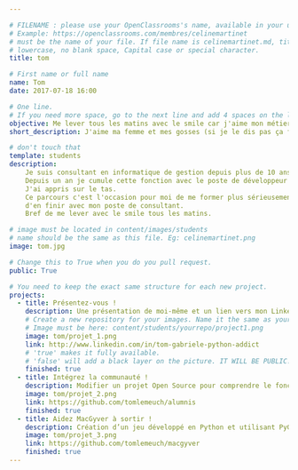 ```yaml
---

# FILENAME : please use your OpenClassrooms's name, available in your url.
# Example: https://openclassrooms.com/membres/celinemartinet
# must be the name of your file. If file name is celinemartinet.md, title is celinemartinet.
# lowercase, no blank space, Capital case or special character.
title: tom

# First name or full name
name: Tom
date: 2017-07-18 16:00

# One line.
# If you need more space, go to the next line and add 4 spaces on the left, as in 'description'.
objective: Me lever tous les matins avec le smile car j'aime mon métier.
short_description: J'aime ma femme et mes gosses (si je le dis pas ça fait pas bien !), les barbecue avec les copains, la pétanque mais aussi le dev avec mon pote Python. 

# don't touch that
template: students
description:
    Je suis consultant en informatique de gestion depuis plus de 10 ans.
    Depuis un an je cumule cette fonction avec le poste de développeur Python/Django.
    J'ai appris sur le tas.
    Ce parcours c'est l'occasion pour moi de me former plus sérieusement et 
    d'en finir avec mon poste de consultant.
    Bref de me lever avec le smile tous les matins.

# image must be located in content/images/students
# name should be the same as this file. Eg: celinemartinet.png
image: tom.jpg

# Change this to True when you do you pull request.
public: True

# You need to keep the exact same structure for each new project.
projects:
  - title: Présentez-vous !
    description: Une présentation de moi-même et un lien vers mon LinkedIn.
    # Create a new repository for your images. Name it the same as your nickname and profile picture.
    # Image must be here: content/students/yourrepo/project1.png
    image: tom/projet_1.png
    link: http://www.linkedin.com/in/tom-gabriele-python-addict
    # 'true' makes it fully available.
    # 'false' will add a black layer on the picture. IT WILL BE PUBLIC!
    finished: true
  - title: Intégrez la communauté !
    description: Modifier un projet Open Source pour comprendre le fonctionnement de Git, de Github et des pull requests. 
    image: tom/projet_2.png
    link: https://github.com/tomlemeuch/alumnis
    finished: true
  - title: Aidez MacGyver à sortir !
    description: Création d’un jeu développé en Python et utilisant PyGame.
    image: tom/projet_3.png
    link: https://github.com/tomlemeuch/macgyver
    finished: true
---
```

